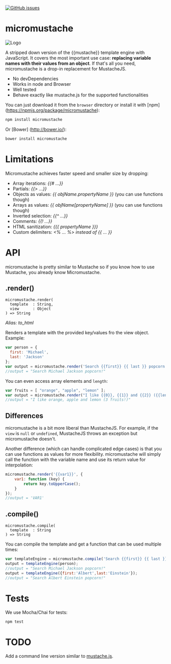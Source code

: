 [![GitHub issues](https://img.shields.io/github/issues/userpixel/micromustache.svg?style=flat-square)](https://github.com/userpixel/micromustache/issues)


# micromustache

![Logo](https://raw.github.com/hanifbbz/micromustache/master/logo/micromustache-logo-300.png)

A stripped down version of the {{mustache}} template engine with JavaScript.
It covers the most important use case: **replacing variable names with their values from an object**. If that's all you need, micromustache is a drop-in replacement for MustacheJS.

* No devDependencies
* Works in node and Browser
* Well tested
* Behave exactly like mustache.js for the supported functionalities

You can just download it from the `browser` directory or install it with [npm] (https://npmjs.org/package/micromustache):

```bash
npm install micromustache
```

Or [Bower] (http://bower.io/):

````bash
bower install micromustache
````

# Limitations

Micromustache achieves faster speed and smaller size by dropping:

* Array iterations: *{{# ...}}*
* Partials: *{{> ...}}*
* Objects as values: *{{ objName.propertyName }}* (you can use functions though)
* Arrays as values: *{{ objName[propertyName] }}* (you can use functions though)
* Inverted selection: *{{^ ...}}*
* Comments: *{{! ...}}*
* HTML sanitization: *{{{ propertyName }}}*
* Custom delimiters: *<% ... %> instead of {{ ... }}*

# API

micromustache is pretty similar to Mustache so if you know how to use Mustache, you already know Micromustache.

## .render()
```
micromustache.render(
  template  : String,
  view      : Object
) => String
```

*Alias: to_html*

Renders a template with the provided key/values fro the view object. Example:

````js
var person = {
  first: 'Michael',
  last: 'Jackson'
};
var output = micromustache.render('Search {{first}} {{ last }} popcorn!', person);
//output = "Search Michael Jackson popcorn!"
````

You can even access array elements and `length`:

```js
var fruits = [ "orange", "apple", "lemon" ];
var output = micromustache.render("I like {{0}}, {{1}} and {{2}} ({{length}} fruits!)", fruits);
//output = "I like orange, apple and lemon (3 fruits!)"
```

## Differences

micromustache is a bit more liberal than MustacheJS. For example, if the `view` is `null` or `undefined`, MustacheJS throws an exception but micromustache doesn't.

Another difference (which can handle complicated edge cases) is that you can use functions as values for more flexibility. micromustache will simply call the function with the variable name and use its return value for interpolation:

````js
micromustache.render('{{var1}}', {
    var1: function (key) {
        return key.toUpperCase();
    }
});
//output = 'VAR1'
````

## .compile()

```
micromustache.compile(
  template  : String
) => String
```

You can compile the template and get a function that can be used multiple times:

```js
var templateEngine = micromustache.compile('Search {{first}} {{ last }} popcorn!');
output = templateEngine(person);
//output = "Search Michael Jackson popcorn!"
output = templateEngine({first:'Albert',last:'Einstein'});
//output = "Search Albert Einstein popcorn!"
```

# Tests

We use Mocha/Chai for tests:

```
npm test
```

# TODO

Add a command line version similar to
[mustache.js](https://github.com/janl/mustache.js/blob/master/bin/mustache).
